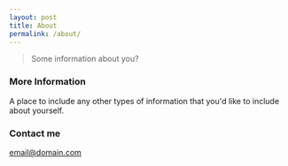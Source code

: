 ```yaml
---
layout: post
title: About
permalink: /about/
---
```


<blockquote>Some information about you?</blockquote>

### More Information

A place to include any other types of information that you'd like to include about yourself.

### Contact me

[email@domain.com](mailto:email@domain.com)
